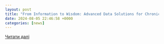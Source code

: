 ```yaml
---
layout: post
title: "From Information to Wisdom: Advanced Data Solutions for Chronic Immune-Mediated Diseases | HiLIFE – Helsinki Institute of Life Science"
date: 2024-08-05 22:46:58 +0000
categories: [news]
---
```


[Читати далі](https://www.helsinki.fi/en/hilife-helsinki-institute-life-science/news/information-wisdom-advanced-data-solutions-chronic-immune-mediated-diseases)
